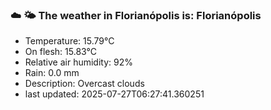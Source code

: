### ☁️ 🌤️  The weather in Florianópolis is: Florianópolis

- Temperature: 15.79°C
- On flesh: 15.83°C
- Relative air humidity: 92%
- Rain: 0.0 mm
- Description: Overcast clouds
- last updated: 2025-07-27T06:27:41.360251
